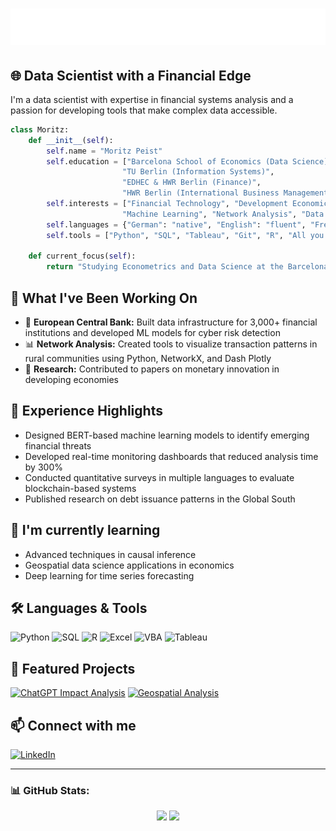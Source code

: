 # ![Hi there, Im Moritz SVG](./imgs/hi_there.svg)


## 🌐 Data Scientist with a Financial Edge

I'm a data scientist with expertise in financial systems analysis and a passion for developing tools that make complex data accessible.

```python
class Moritz:
    def __init__(self):
        self.name = "Moritz Peist"
        self.education = ["Barcelona School of Economics (Data Science)", 
                         "TU Berlin (Information Systems)", 
                         "EDHEC & HWR Berlin (Finance)",
                         "HWR Berlin (International Business Management)"]
        self.interests = ["Financial Technology", "Development Economics", 
                         "Machine Learning", "Network Analysis", "Data Visualization"]
        self.languages = {"German": "native", "English": "fluent", "French": "proficient", "Spanish": "basic"}
        self.tools = ["Python", "SQL", "Tableau", "Git", "R", "All you can do in Excel, yes even VBA"]
        
    def current_focus(self):
        return "Studying Econometrics and Data Science at the Barcelona School of Economics"
```

## 🔭 What I've Been Working On

- 🏦 **European Central Bank:** Built data infrastructure for 3,000+ financial institutions and developed ML models for cyber risk detection
- 📊 **Network Analysis:** Created tools to visualize transaction patterns in rural communities using Python, NetworkX, and Dash Plotly
- 📝 **Research:** Contributed to papers on monetary innovation in developing economies

## 💼 Experience Highlights

- Designed BERT-based machine learning models to identify emerging financial threats
- Developed real-time monitoring dashboards that reduced analysis time by 300%
- Conducted quantitative surveys in multiple languages to evaluate blockchain-based systems
- Published research on debt issuance patterns in the Global South

## 🌱 I'm currently learning

- Advanced techniques in causal inference
- Geospatial data science applications in economics
- Deep learning for time series forecasting

## 🛠️ Languages & Tools

![Python](https://img.shields.io/badge/-Python-3776AB?style=flat&logo=python&logoColor=white)
![SQL](https://img.shields.io/badge/-SQL-4479A1?style=flat&logo=postgresql&logoColor=white)
![R](https://img.shields.io/badge/-R-276DC3?style=flat&logo=r&logoColor=white)
![Excel](https://img.shields.io/badge/-Excel-217346?style=flat&logo=microsoft-excel&logoColor=white)
![VBA](https://img.shields.io/badge/-VBA-217346?style=flat&logo=microsoft&logoColor=white)
![Tableau](https://img.shields.io/badge/-Tableau-E97627?style=flat&logo=tableau&logoColor=white)

## 📂 Featured Projects

[![ChatGPT Impact Analysis](https://img.shields.io/badge/NLP-ChatGPT%20Impact%20on%20Stack%20Overflow-5DADE2?style=for-the-badge&logo=openai&logoColor=white)](https://github.com/m9o8/bse_tm_final)
[![Geospatial Analysis](https://img.shields.io/badge/GIS-Geospatial%20Data%20Science-2ECC71?style=for-the-badge&logo=qgis&logoColor=white)](https://github.com/m9o8/bse_geospatial)

## 📫 Connect with me

[![LinkedIn](https://img.shields.io/badge/LinkedIn-0077B5?style=for-the-badge&logo=linkedin&logoColor=white)](https://www.linkedin.com/in/moritz-p)

---

### 📊 GitHub Stats:
<div align="center">
  <img height="170em" src="https://github-readme-stats.vercel.app/api?username=m9o8&show_icons=true&theme=default" />
  <img height="170em" src="https://github-readme-stats.vercel.app/api/top-langs/?username=m9o8&layout=compact" />
</div>
